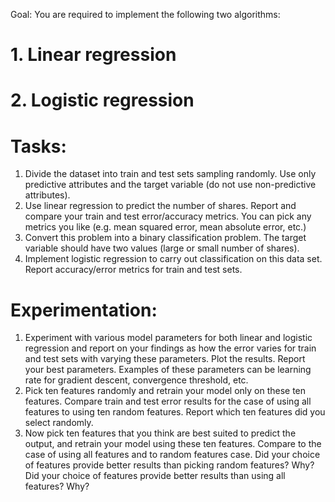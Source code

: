 Goal:
You are required to implement the following two algorithms: 
# 1. Linear regression
# 2. Logistic regression


# Tasks:

1. Divide the dataset into train and test sets sampling randomly. Use only predictive attributes and the target variable (do not use non-predictive attributes).
2. Use linear regression to predict the number of shares. Report and compare your train and test error/accuracy metrics. You can pick any metrics you like (e.g. mean squared error, mean absolute error, etc.)
3. Convert this problem into a binary classification problem. The target variable should have two values (large or small number of shares).
4. Implement logistic regression to carry out classification on this data set. Report accuracy/error metrics for train and test sets.

# Experimentation:

1. Experiment with various model parameters for both linear and logistic regression and report on your findings as how the error varies for train and test sets with varying these parameters. Plot the results. Report your best parameters. Examples of these parameters can be learning rate for gradient descent, convergence threshold, etc.
2. Pick ten features randomly and retrain your model only on these ten features. Compare train and test error results for the case of using all features to using ten random features. Report which ten features did you select randomly.
3. Now pick ten features that you think are best suited to predict the output, and retrain your model using these ten features. Compare to the case of using all features and to random features case. Did your choice of features provide better results than picking random features? Why? Did your choice of features provide better results than using all features? Why?
